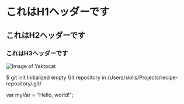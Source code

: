 # これはH1ヘッダーです
## これはH2ヘッダーです
### これはH3ヘッダーです
![Image of Yaktocat](https://octodex.github.com/images/yaktocat.png)

$ git init
Initialized empty Git repository in /Users/skills/Projects/recipe-repository/.git/

var myVar = "Hello, world!";
